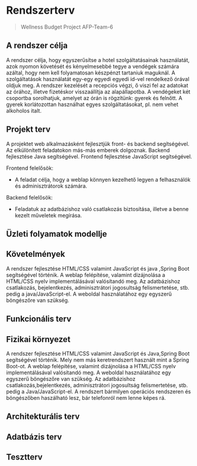 ﻿# Rendszerterv
>Wellness Budget Project
>AFP-Team-6

## A rendszer célja

A rendszer célja, hogy egyszerűsítse a hotel szolgáltatásainak használatát, azok nyomon követését  és kényelmesebbé tegye a vendégek számára azáltal, hogy nem kell folyamatosan készpénzt tartaniuk maguknál.
A szolgáltatások használatát egy-egy egyedi egyedi id-vel rendelkező órával oldjuk meg.
A rendszer kezelését a recepciós végzi, ő viszi fel az adatokat az órához, illetve fizetéskor visszaállítja az alapállapotba.
A vendégeket két csoportba sorolhatjuk, amelyet az órán is rögzítünk: gyerek és felnőtt.
A gyerek korlátozottan használhat egyes szolgáltatásokat, pl. nem vehet alkoholos italt.

## Projekt terv

A projektet web alkalmazásként  fejlesztjük front- és backend segítségével. Az elkülönített feladatokon más-más emberek dolgoznak.
Backend fejlesztése Java segítségével.
Frontend fejlesztése JavaScript segítségével.

Frontend felelősök:
-  A feladat célja, hogy a weblap könnyen kezelhető legyen a felhasználók és adminisztrátorok számára. 

Backend felelősök:
- Feladatuk az adatbázishoz való csatlakozás biztosítása, illetve a benne kezelt műveletek megírása.

## Üzleti folyamatok modellje

## Követelmények

A rendszer fejlesztése HTML/CSS valamint JavaScript és java ,Spring Boot segítségével történik.
	A weblap felépítése, valamint dizájnolása a HTML/CSS nyelv implementálásával valósítandó meg. Az adatbázishoz csatlakozás,
	bejelentkezés, adminisztrátori jogosultság felismertetése, stb. pedig a java/JavaScript-el.
	A weboldal használatához egy egyszerű böngészőre van szükség.

## Funkcionális terv

## Fizikai környezet

A rendszer fejlesztése HTML/CSS valamint JavaScript és Java,Spring Boot segítségével történik.
Mely nem más keretrendszert használt mint a Spring Boot-ot.
A weblap felépítése, valamint dizájnolása a HTML/CSS nyelv implementálásával valósítandó meg.
A weboldal használatához egy egyszerű böngészőre van szükség.
Az adatbázishoz csatlakozás,bejelentkezés, adminisztrátori jogosultság felismertetése, stb. pedig a Java/JavaScript-el.
A rendszert bármilyen operációs rendszeren és böngészőben haszálható lesz, bár  telefonról nem lenne képes rá.

## Architekturális terv

## Adatbázis terv

## Tesztterv
